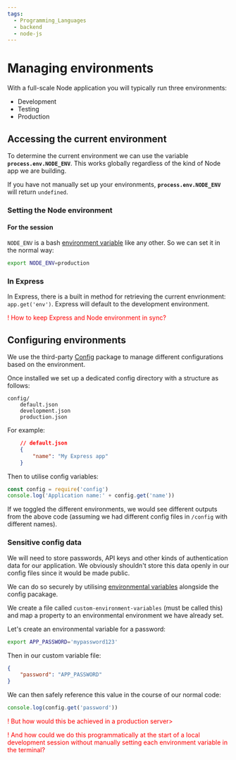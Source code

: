```yaml
---
tags:
  - Programming_Languages
  - backend
  - node-js
---
```


# Managing environments 

With a full-scale Node application you will typically run three environments:
* Development
* Testing
* Production

## Accessing the current environment

To determine the current environment we can use the variable **`process.env.NODE_ENV`**. This works globally regardless of the kind of Node app we are building. 

If you have not manually set up your environments, **`process.env.NODE_ENV`** will return `undefined`.

### Setting the Node environment
#### For the session
`NODE_ENV` is a bash [environment variable](/Programming_Languages/Shell_Scripting/Environmental_and_shell_variables.md) like any other. So we can set it in the normal way:

```bash
export NODE_ENV=production
```

### In Express
In Express, there is a built in method for retrieving the current envrionment: `app.get('env')`. Express will default to the development environment. 

<p style="color:red">! How to keep Express and Node environment in sync?</p>

## Configuring environments 

We use the third-party [Config](https://github.com/node-config/node-config) package to manage different configurations based on the environment. 

Once installed we set up a dedicated config directory with a structure as follows:

```
config/
    default.json
    development.json
    production.json
```

For example: 

```json
    // default.json 
    {
        "name": "My Express app"
    }
```
Then to utilise config variables:

```js
const config = require('config')
console.log('Application name:' + config.get('name'))
```

If we toggled the different environments, we would see different outputs from the above code (assuming we had different config files in `/config` with different names).

### Sensitive config data

We will need to store passwords, API keys and other kinds of authentication data for our application. We obviously shouldn't store this data openly in our config files since it would be made public. 

We can do so securely by utilising [environmental variables](../Shell_Scripting/Environmental_and_shell_variables.md) alongside the config pacakage.

We create a file called `custom-environment-variables` (must be called this) and map a property to an environmental environment we have already set.

Let's create an environmental variable for a password:
```bash
export APP_PASSWORD='mypassword123'
```

Then in our custom variable file:

```json
{
    "password": "APP_PASSWORD"
}

```

We can then safely reference this value in the course of our normal code:
```js
console.log(config.get('password'))
```

<p style="color:red">! But how would this be achieved in a production server></p>


<p style="color:red">! And how could we do this programmatically at the start of a local development session without manually setting each environment variable in the terminal?</p>